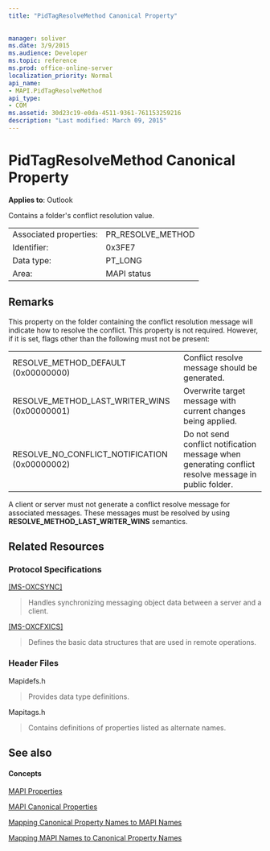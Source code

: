 ```yaml
---
title: "PidTagResolveMethod Canonical Property"
 
 
manager: soliver
ms.date: 3/9/2015
ms.audience: Developer
ms.topic: reference
ms.prod: office-online-server
localization_priority: Normal
api_name:
- MAPI.PidTagResolveMethod
api_type:
- COM
ms.assetid: 30d23c19-e0da-4511-9361-761153259216
description: "Last modified: March 09, 2015"
---
```


# PidTagResolveMethod Canonical Property

  
  
**Applies to**: Outlook 
  
Contains a folder's conflict resolution value.
  
|||
|:-----|:-----|
|Associated properties:  <br/> |PR_RESOLVE_METHOD  <br/> |
|Identifier:  <br/> |0x3FE7  <br/> |
|Data type:  <br/> |PT_LONG  <br/> |
|Area:  <br/> |MAPI status  <br/> |
   
## Remarks

This property on the folder containing the conflict resolution message will indicate how to resolve the conflict. This property is not required. However, if it is set, flags other than the following must not be present:
  
|||
|:-----|:-----|
|RESOLVE_METHOD_DEFAULT (0x00000000)  <br/> |Conflict resolve message should be generated.  <br/> |
|RESOLVE_METHOD_LAST_WRITER_WINS (0x00000001)  <br/> |Overwrite target message with current changes being applied.  <br/> |
|RESOLVE_NO_CONFLICT_NOTIFICATION (0x00000002)  <br/> |Do not send conflict notification message when generating conflict resolve message in public folder.  <br/> |
   
A client or server must not generate a conflict resolve message for associated messages. These messages must be resolved by using **RESOLVE_METHOD_LAST_WRITER_WINS** semantics. 
  
## Related Resources

### Protocol Specifications

[[MS-OXCSYNC]](http://msdn.microsoft.com/library/fd3e23ef-341a-4a8c-a0e9-6afecbb11c40%28Office.15%29.aspx)
  
> Handles synchronizing messaging object data between a server and a client.
    
[[MS-OXCFXICS]](http://msdn.microsoft.com/library/b9752f3d-d50d-44b8-9e6b-608a117c8532%28Office.15%29.aspx)
  
> Defines the basic data structures that are used in remote operations.
    
### Header Files

Mapidefs.h
  
> Provides data type definitions.
    
Mapitags.h
  
> Contains definitions of properties listed as alternate names.
    
## See also

#### Concepts

[MAPI Properties](mapi-properties.md)
  
[MAPI Canonical Properties](mapi-canonical-properties.md)
  
[Mapping Canonical Property Names to MAPI Names](mapping-canonical-property-names-to-mapi-names.md)
  
[Mapping MAPI Names to Canonical Property Names](mapping-mapi-names-to-canonical-property-names.md)

